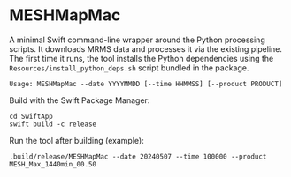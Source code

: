 # MESHMapMac

A minimal Swift command-line wrapper around the Python processing scripts.
It downloads MRMS data and processes it via the existing pipeline.
The first time it runs, the tool installs the Python dependencies using the
`Resources/install_python_deps.sh` script bundled in the package.

```
Usage: MESHMapMac --date YYYYMMDD [--time HHMMSS] [--product PRODUCT]
```

Build with the Swift Package Manager:

```
cd SwiftApp
swift build -c release
```

Run the tool after building (example):

```
.build/release/MESHMapMac --date 20240507 --time 100000 --product MESH_Max_1440min_00.50
```
